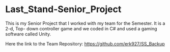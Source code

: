 # Last_Stand-Senior_Project
This is my Senior Project that I worked with my team for the Semester. It is a 2-d, Top- down controller game and we coded in C# and used a gaming software called Unity.

Here the link to the Team Repository: https://github.com/erk927/SS_Backup
